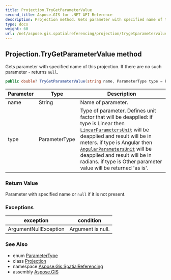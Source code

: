 ```yaml
---
title: Projection.TryGetParameterValue
second_title: Aspose.GIS for .NET API Reference
description: Projection method. Gets parameter with specified name of this projection. If there are no such parameter  returns null.
type: docs
weight: 60
url: /net/aspose.gis.spatialreferencing/projection/trygetparametervalue/
---
```

## Projection.TryGetParameterValue method

Gets parameter with specified name of this projection. If there are no such parameter - returns `null`.

```csharp
public double? TryGetParameterValue(string name, ParameterType type = ParameterType.Other)
```

| Parameter | Type | Description |
| --- | --- | --- |
| name | String | Name of parameter. |
| type | ParameterType | Type of parameter. Defines unit factor that will be deapplied: if type is Linear then [`LinearParametersUnit`](../linearparametersunit/) will be deapplied and result will be in meters. if type is Angular then [`AngularParametersUnit`](../angularparametersunit/) will be deapplied and result will be in radians. if type is Other parameter value will be returned 'as is'. |

### Return Value

Parameter with specified name or `null` if it is not present.

### Exceptions

| exception | condition |
| --- | --- |
| ArgumentNullException | Argument is null. |

### See Also

* enum [ParameterType](../../parametertype/)
* class [Projection](../)
* namespace [Aspose.Gis.SpatialReferencing](../../projection/)
* assembly [Aspose.GIS](../../../)


